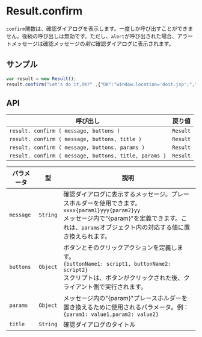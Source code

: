 # Result.confirm

`confirm`関数は、確認ダイアログを表示します。一度しか呼び出すことができません。後続の呼び出しは無効です。ただし、`alert`が呼び出された場合、アラートメッセージは確認メッセージの*前に*確認ダイアログに表示されます。

## サンプル

```javascript
var result = new Result();
result.confirm("Let's do it,OK?" ,{"OK":"window.location='doit.jsp';","CANCEL":null});
```

## API

| 呼び出し | 戻り値 |
|---|---|
| `result. confirm ( message, buttons )` | `Result` |
| `result. confirm ( message, buttons, title )` | `Result` |
| `result. confirm ( message, buttons, params )` | `Result` |
| `result. confirm ( message, buttons, title, params )` | `Result` |

| パラメータ | 型 | 説明 |
|---|---|---|
| `message` | `String` | 確認ダイアログに表示するメッセージ。プレースホルダーを使用できます。<br> ```xxxx{param1}yyy{param2}yy```<br> メッセージ内で"{param}"を定義できます。これは、`params`オブジェクト内の対応する値に置き換えられます。 |
| `buttons` | `Object` | ボタンとそのクリックアクションを定義します。<br> ```{buttonName1: script1, buttonName2: script2}```<br> スクリプトは、ボタンがクリックされた後、クライアント側で実行されます。 |
| `params` | `Object` | メッセージ内の"{param}"プレースホルダーを置き換えるために使用されるパラメータ。例：<br>```{param1: value1,param2: value2}``` |
| `title` | `String` | 確認ダイアログのタイトル |